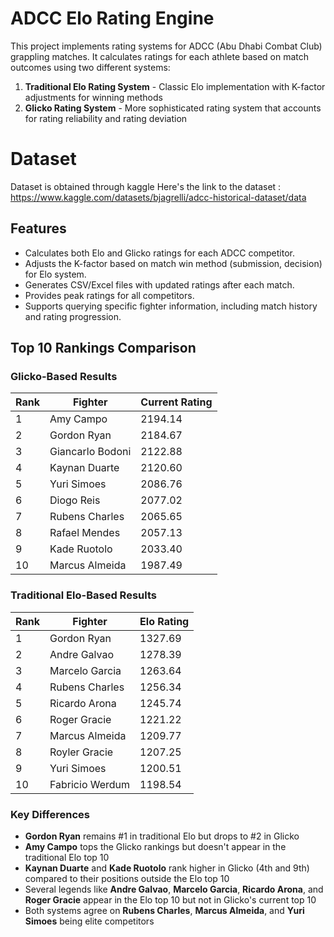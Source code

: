 # ADCC Elo Rating Engine

This project implements rating systems for ADCC (Abu Dhabi Combat Club) grappling matches. It calculates ratings for each athlete based on match outcomes using two different systems:

1. **Traditional Elo Rating System** - Classic Elo implementation with K-factor adjustments for winning methods
2. **Glicko Rating System** - More sophisticated rating system that accounts for rating reliability and rating deviation

# Dataset

Dataset is obtained through kaggle
Here's the link to the dataset : https://www.kaggle.com/datasets/bjagrelli/adcc-historical-dataset/data

## Features

- Calculates both Elo and Glicko ratings for each ADCC competitor.
- Adjusts the K-factor based on match win method (submission, decision) for Elo system.
- Generates CSV/Excel files with updated ratings after each match.
- Provides peak ratings for all competitors.
- Supports querying specific fighter information, including match history and rating progression.

## Top 10 Rankings Comparison

### Glicko-Based Results

| Rank | Fighter | Current Rating |
|------|---------|----------------|
| 1 | Amy Campo | 2194.14 |
| 2 | Gordon Ryan | 2184.67 |
| 3 | Giancarlo Bodoni | 2122.88 |
| 4 | Kaynan Duarte | 2120.60 |
| 5 | Yuri Simoes | 2086.76 |
| 6 | Diogo Reis | 2077.02 |
| 7 | Rubens Charles | 2065.65 |
| 8 | Rafael Mendes | 2057.13 |
| 9 | Kade Ruotolo | 2033.40 |
| 10 | Marcus Almeida | 1987.49 |

### Traditional Elo-Based Results

| Rank | Fighter | Elo Rating |
|------|---------|------------|
| 1 | Gordon Ryan | 1327.69 |
| 2 | Andre Galvao | 1278.39 |
| 3 | Marcelo Garcia | 1263.64 |
| 4 | Rubens Charles | 1256.34 |
| 5 | Ricardo Arona | 1245.74 |
| 6 | Roger Gracie | 1221.22 |
| 7 | Marcus Almeida | 1209.77 |
| 8 | Royler Gracie | 1207.25 |
| 9 | Yuri Simoes | 1200.51 |
| 10 | Fabricio Werdum | 1198.54 |

### Key Differences

- **Gordon Ryan** remains #1 in traditional Elo but drops to #2 in Glicko
- **Amy Campo** tops the Glicko rankings but doesn't appear in the traditional Elo top 10
- **Kaynan Duarte** and **Kade Ruotolo** rank higher in Glicko (4th and 9th) compared to their positions outside the Elo top 10
- Several legends like **Andre Galvao**, **Marcelo Garcia**, **Ricardo Arona**, and **Roger Gracie** appear in the Elo top 10 but not in Glicko's current top 10
- Both systems agree on **Rubens Charles**, **Marcus Almeida**, and **Yuri Simoes** being elite competitors